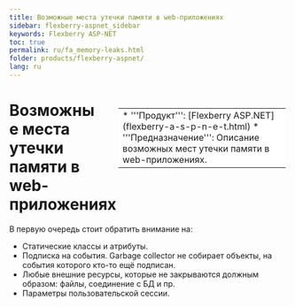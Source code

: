 ```yaml
---
title: Возможные места утечки памяти в web-приложениях
sidebar: flexberry-aspnet_sidebar
keywords: Flexberry ASP-NET
toc: true
permalink: ru/fa_memory-leaks.html
folder: products/flexberry-aspnet/
lang: ru
---
```


<div style="margin:5px; padding-left:28px; float:right; width:60%; outline:1px solid white;">
<br>
<table border="0" width="100%" bgcolor="#6495ED">
<tbody><tr><td bgcolor="#FFFFFF">
* '''Продукт''': [Flexberry ASP.NET](flexberry-a-s-p-n-e-t.html)
* '''Предназначение''': Описание возможных мест утечки памяти в web-приложениях.
</td>
</tr></tbody></table></a>
</div>

# Возможные места утечки памяти в web-приложениях

В первую очередь стоит обратить внимание на:
* Статические классы и атрибуты.
* Подписка на события. Garbage collector не собирает объекты, на события которого кто-то ещё подписан.
* Любые внешние ресурсы, которые не закрываются должным образом: файлы, соединение с БД и пр.
* Параметры пользовательской сессии.
 

